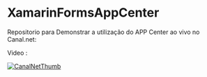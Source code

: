 # XamarinFormsAppCenter

 Repositorio para Demonstrar a utilização do APP Center ao vivo no Canal.net:
 
 Video :

[![CanalNetThumb](https://img.youtube.com/vi/l0R9vPjnyzM/0.jpg)](https://www.youtube.com/watch?v=l0R9vPjnyzM)

